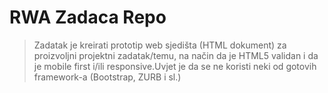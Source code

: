 # RWA Zadaca Repo
> Zadatak je kreirati prototip web sjedišta (HTML dokument) za proizvoljni  projektni zadatak/temu, na način da je HTML5 validan i da je mobile first i/ili responsive.Uvjet je da se ne koristi neki od gotovih framework-a (Bootstrap, ZURB i sl.)
